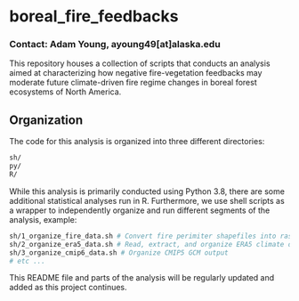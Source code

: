 # boreal_fire_feedbacks

### Contact: Adam Young, ayoung49[at]alaska.edu

This repository houses a collection of scripts that conducts an analysis aimed at characterizing how negative fire-vegetation feedbacks may moderate future climate-driven fire regime changes in boreal forest ecosystems of North America.

## Organization

The code for this analysis is organized into three different directories:

```bash
sh/
py/
R/
```

While this analysis is primarily conducted using Python 3.8, there are some additional statistical analyses run in R. Furthermore, we use shell scripts as a wrapper to independently organize and run different segments of the analysis, example:

 ```bash
sh/1_organize_fire_data.sh # Convert fire perimiter shapefiles into raster datasets
sh/2_organize_era5_data.sh # Read, extract, and organize ERA5 climate data
sh/3_organize_cmip6_data.sh # Organize CMIP5 GCM output
# etc ...
```

This README file and parts of the analysis will be regularly updated and added as this project
continues.
